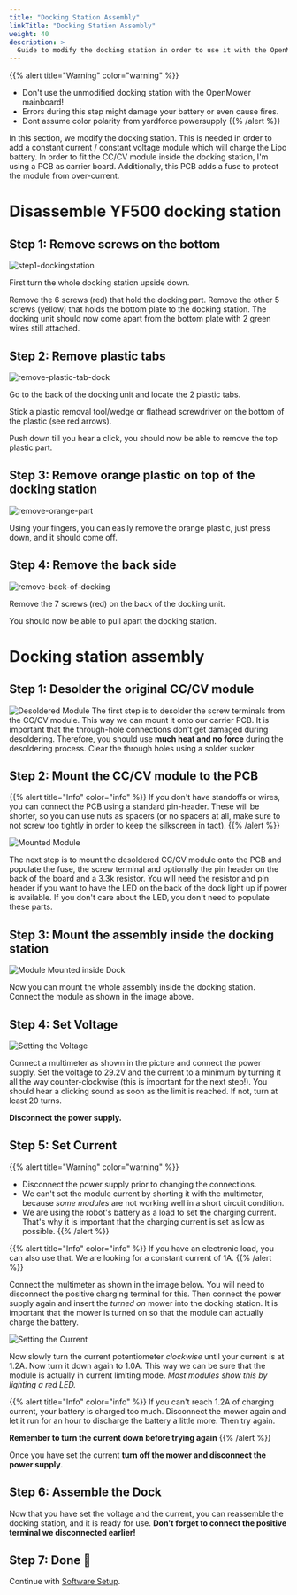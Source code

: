 ```yaml
---
title: "Docking Station Assembly"
linkTitle: "Docking Station Assembly"
weight: 40
description: >
  Guide to modify the docking station in order to use it with the OpenMower.
---
```



{{% alert title="Warning" color="warning" %}}
- Don't use the unmodified docking station with the OpenMower mainboard!
- Errors during this step might damage your battery or even cause fires.
- Dont assume color polarity from yardforce powersupply
{{% /alert %}}

In this section, we modify the docking station. This is needed in order to add a constant current / constant voltage module which will charge the Lipo battery. In order to fit the CC/CV module inside the docking station, I'm using a PCB as carrier board. Additionally, this PCB adds a fuse to protect the module from over-current. 

# Disassemble YF500 docking station
## Step 1: Remove screws on the bottom
![step1-dockingstation](remove-bottom-dockingstation.png)

First turn the whole docking station upside down.

Remove the 6 screws (red) that hold the docking part. Remove the other 5 screws (yellow) that holds the bottom plate to the docking station.
The docking unit should now come apart from the bottom plate with 2 green wires still attached.

## Step 2: Remove plastic tabs
![remove-plastic-tab-dock](remove-plastic-tab-dock.png)


Go to the back of the docking unit and locate the 2 plastic tabs.


Stick a plastic removal tool/wedge or flathead screwdriver on the bottom of the plastic (see red arrows).


Push down till you hear a click, you should now be able to remove the top plastic part.

## Step 3: Remove orange plastic on top of the docking station
![remove-orange-part](remove-orange-part.png)

Using your fingers, you can easily remove the orange plastic, just press down, and it should come off.

## Step 4: Remove the back side
![remove-back-of-docking](remove-back-of-docking.png)

Remove the 7 screws (red) on the back of the docking unit.

You should now be able to pull apart the docking station.

# Docking station assembly

## Step 1: Desolder the original CC/CV module
![Desoldered Module](desoldered_module.jpg)
The first step is to desolder the screw terminals from the CC/CV module. This way we can mount it onto our carrier PCB. It is important that the through-hole connections don't get damaged during desoldering. Therefore, you should use **much heat and no force** during the desoldering process. Clear the through holes using a solder sucker.

## Step 2: Mount the CC/CV module to the PCB
{{% alert title="Info" color="info" %}}
If you don't have standoffs or wires, you can connect the PCB using a standard pin-header. These will be shorter, so you can use nuts as spacers (or no spacers at all, make sure to not screw too tightly in order to keep the silkscreen in tact).
{{% /alert %}}

![Mounted Module](cc_cv_carrier.jpg)

The next step is to mount the desoldered CC/CV module onto the PCB and populate the fuse, the screw terminal and optionally the pin header on the back of the board and a 3.3k resistor. You will need the resistor and pin header if you want to have the LED on the back of the dock light up if power is available. If you don't care about the LED, you don't need to populate these parts.


## Step 3: Mount the assembly inside the docking station
![Module Mounted inside Dock](cc_cv_module_mounted.jpg)

Now you can mount the whole assembly inside the docking station. Connect the module as shown in the image above.

## Step 4: Set Voltage
![Setting the Voltage](setting_the_voltage.jpg)

Connect a multimeter as shown in the picture and connect the power supply. Set the voltage to 29.2V and the current to a minimum by turning it all the way counter-clockwise (this is important for the next step!). You should hear a clicking sound as soon as the limit is reached. If not, turn at least 20 turns.

**Disconnect the power supply.**

## Step 5: Set Current

{{% alert title="Warning" color="warning" %}}
- Disconnect the power supply prior to changing the connections.
- We can't set the module current by shorting it with the multimeter, because _some modules_ are not working well in a short circuit condition.
- We are using the robot's battery as a load to set the charging current. That's why it is important that the charging current is set as low as possible.
{{% /alert %}}

{{% alert title="Info" color="info" %}}
If you have an electronic load, you can also use that. We are looking for a constant current of 1A.
{{% /alert %}}


Connect the multimeter as shown in the image below. You will need to disconnect the positive charging terminal for this. Then connect the power supply again and insert the *turned on* mower into the docking station. It is important that the mower is turned on so that the module can actually charge the battery.

![Setting the Current](setting_the_current.jpg)
 
Now slowly turn the current potentiometer _clockwise_ until your current is at 1.2A. Now turn it down again to 1.0A. This way we can be sure that the module is actually in current limiting mode. _Most modules show this by lighting a red LED._

{{% alert title="Info" color="info" %}}
If you can't reach 1.2A of charging current, your battery is charged too much. Disconnect the mower again and let it run for an hour to discharge the battery a little more. Then try again.

**Remember to turn the current down before trying again**
{{% /alert %}}

Once you have set the current **turn off the mower and disconnect the power supply**.

## Step 6: Assemble the Dock
Now that you have set the voltage and the current, you can reassemble the docking station, and it is ready for use. **Don't forget to connect the positive terminal we disconnected earlier!**

## Step 7: Done :tada:
Continue with [Software Setup](/docs/software-setup/).
